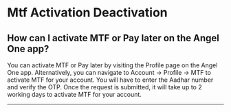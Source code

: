 # Mtf Activation Deactivation

## How can I activate MTF or Pay later on the Angel One app?

You can activate MTF or Pay later by visiting the
Profile
page on the Angel One app.
Alternatively, you can navigate to
Account → Profile → MTF
to activate MTF for your account. You will have to enter the Aadhar number and verify the OTP. Once the request is submitted, it will take up to 2 working days to activate MTF for your account.

---


